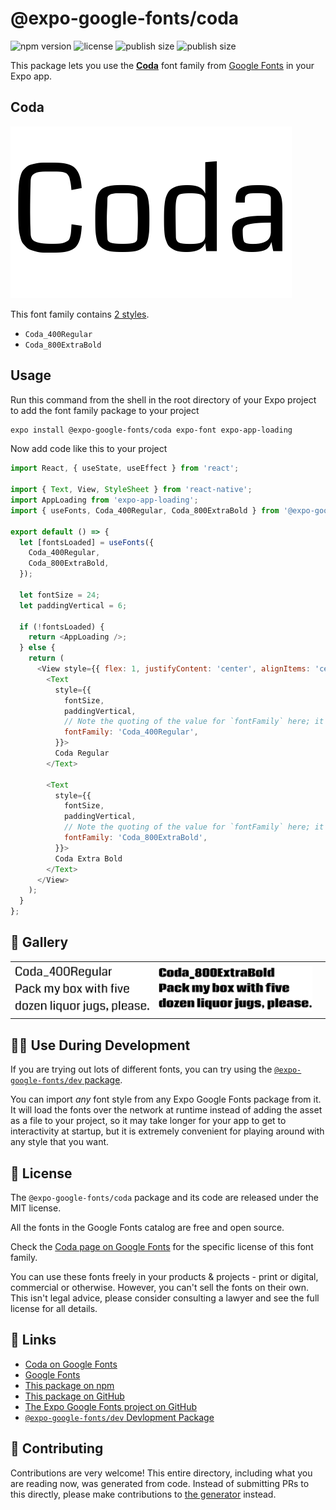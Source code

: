 # @expo-google-fonts/coda

![npm version](https://flat.badgen.net/npm/v/@expo-google-fonts/coda)
![license](https://flat.badgen.net/github/license/expo/google-fonts)
![publish size](https://flat.badgen.net/packagephobia/install/@expo-google-fonts/coda)
![publish size](https://flat.badgen.net/packagephobia/publish/@expo-google-fonts/coda)

This package lets you use the [**Coda**](https://fonts.google.com/specimen/Coda) font family from [Google Fonts](https://fonts.google.com/) in your Expo app.

## Coda

![Coda](./font-family.png)

This font family contains [2 styles](#-gallery).

- `Coda_400Regular`
- `Coda_800ExtraBold`

## Usage

Run this command from the shell in the root directory of your Expo project to add the font family package to your project
```sh
expo install @expo-google-fonts/coda expo-font expo-app-loading
```

Now add code like this to your project
```js
import React, { useState, useEffect } from 'react';

import { Text, View, StyleSheet } from 'react-native';
import AppLoading from 'expo-app-loading';
import { useFonts, Coda_400Regular, Coda_800ExtraBold } from '@expo-google-fonts/coda';

export default () => {
  let [fontsLoaded] = useFonts({
    Coda_400Regular,
    Coda_800ExtraBold,
  });

  let fontSize = 24;
  let paddingVertical = 6;

  if (!fontsLoaded) {
    return <AppLoading />;
  } else {
    return (
      <View style={{ flex: 1, justifyContent: 'center', alignItems: 'center' }}>
        <Text
          style={{
            fontSize,
            paddingVertical,
            // Note the quoting of the value for `fontFamily` here; it expects a string!
            fontFamily: 'Coda_400Regular',
          }}>
          Coda Regular
        </Text>

        <Text
          style={{
            fontSize,
            paddingVertical,
            // Note the quoting of the value for `fontFamily` here; it expects a string!
            fontFamily: 'Coda_800ExtraBold',
          }}>
          Coda Extra Bold
        </Text>
      </View>
    );
  }
};

```

## 🔡 Gallery


||||
|-|-|-|
|![Coda_400Regular](./Coda_400Regular.ttf.png)|![Coda_800ExtraBold](./Coda_800ExtraBold.ttf.png)|||


## 👩‍💻 Use During Development

If you are trying out lots of different fonts, you can try using the [`@expo-google-fonts/dev` package](https://github.com/expo/google-fonts/tree/master/font-packages/dev#readme).

You can import *any* font style from any Expo Google Fonts package from it. It will load the fonts
over the network at runtime instead of adding the asset as a file to your project, so it may take longer
for your app to get to interactivity at startup, but it is extremely convenient
for playing around with any style that you want.

## 📖 License

The `@expo-google-fonts/coda` package and its code are released under the MIT license.

All the fonts in the Google Fonts catalog are free and open source.

Check the [Coda page on Google Fonts](https://fonts.google.com/specimen/Coda) for the specific license of this font family.

You can use these fonts freely in your products & projects - print or digital, commercial or otherwise. However, you can't sell the fonts on their own. This isn't legal advice, please consider consulting a lawyer and see the full license for all details.

## 🔗 Links

- [Coda on Google Fonts](https://fonts.google.com/specimen/Coda)
- [Google Fonts](https://fonts.google.com/)
- [This package on npm](https://www.npmjs.com/package/@expo-google-fonts/coda)
- [This package on GitHub](https://github.com/expo/google-fonts/tree/master/font-packages/coda)
- [The Expo Google Fonts project on GitHub](https://github.com/expo/google-fonts)
- [`@expo-google-fonts/dev` Devlopment Package](https://github.com/expo/google-fonts/tree/master/font-packages/dev)

## 🤝 Contributing

Contributions are very welcome! This entire directory, including what you are reading now, was generated from code. Instead of submitting PRs to this directly, please make contributions to [the generator](https://github.com/expo/google-fonts/tree/master/packages/generator) instead.
